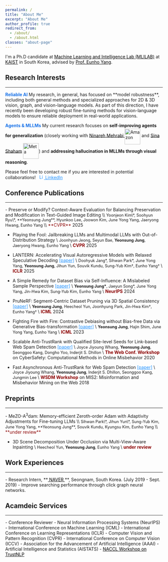 ```yaml
---
permalink: /
title: "About Me"
excerpt: "About Me"
author_profile: true
redirect_from:
  - /about/
  - /about.html
classes: "about-page"
---
```


I'm a Ph.D candidate at <a href="https://mli.kaist.ac.kr/" target="_blank" style="color: black;">Machine Learning and Intelligence Lab (MLILAB)</a> at <a href="
https://www.kaist.ac.kr/en/" target="_blank" style="color: black;">KAIST</a> in South Korea, advised by <a href="https://scholar.google.com/citations?user=UWO1mloAAAAJ&hl=ko&oi=ao" target="_blank" style="color: black;">Prof. Eunho Yang</a>.

## Research Interests
<hr>
<span style="color: #1A73E8; font-weight: bold;">Reliable AI </span>  My research, in general, has focused on **model robustness**, including both general methods and specialized approaches for 2D & 3D vision, graph, and vision-language models. As part of this direction, I have recently been developing robust fine-tuning methods for vision-language models to ensure reliable deployment in real-world applications.

<span style="color: #1A73E8; font-weight: bold;">Agents & MLLMs </span>  My current research focuses on **self-improving agents for generalization** (closely working with <a href="https://scholar.google.com/citations?user=1R3XgHQAAAAJ&hl=en" target="_blank" style="color: black;"> Ninareh Mehrabi </a> <img src="https://upload.wikimedia.org/wikipedia/commons/a/a9/Amazon_logo.svg" alt="Amazon" width="50" style="vertical-align: middle; position: relative; top: 2px;"> and  <a href="https://scholar.google.com.au/citations?user=WnWN4NkAAAAJ&hl=en" target="_blank" style="color: black;"> Sina Shaham</a> <img src="https://logodownload.org/wp-content/uploads/2021/10/meta-logo-1.png" alt="Meta" width="50" style="vertical-align: middle; position: relative; top: -2px;">) and **addressing hallucination in MLLMs through visual reasoning**.

<!---
My recent research interests focus on
        <span style="color: #1A73E8; font-weight: bold;">(i) self-improving large multi-modal agents for generalization</span>  (closely working with <a href="https://scholar.google.com/citations?user=1R3XgHQAAAAJ&hl=en" target="_blank" style="color: black;"> Ninareh Mehrabi </a> <img src="https://upload.wikimedia.org/wikipedia/commons/a/a9/Amazon_logo.svg" alt="Amazon" width="50" style="vertical-align: middle; position: relative; top: 2px;"> and  <a href="https://scholar.google.com.au/citations?user=WnWN4NkAAAAJ&hl=en" target="_blank" style="color: black;"> Sina Shaham</a> <img src="https://logodownload.org/wp-content/uploads/2021/10/meta-logo-1.png" alt="Meta" width="50" style="vertical-align: middle; position: relative; top: -2px;">)
        and 
        <span style="color: #1A73E8; font-weight: bold;">(ii) addressing hallucination in multi-modal large language models </span>. 
        I am also interested in developing 
        <span style="color: #1A73E8; font-weight: bold;">(iii) robust fine-tuning methods for vision-language models</span> 
        to ensure reliable deployment in real-world applications.
Previously, my work centered on understanding and improving model robustness across diverse modalities, including 2D and 3D vision, graph, and multi-modal models. 
-->

<!---
My interests include, but are not limited to, ***understanding and enhancing model robustness*** across diverse modalities such as 2D & 3D vision, vision-language, and multi-modal models. 

Recently, my research has focused on ***robust learning/fine-tuning methods for large vision-language and multi-modal autoregressive models***, aimed at improving adaptability and resilience to diverse data distributions and task variations, thereby enhancing performance consistency in complex, real-world scenarios. 
-->

Please feel free to contact me if you are interested in potential collaborations! &nbsp; <a href="https://www.linkedin.com/in/yeonsung-jung-a50015213/" target="_blank" style="color: #1E90FF">
    <img src="https://cdn-icons-png.flaticon.com/512/174/174857.png" alt="LinkedIn" width="15" height="15"> LinkedIn </a>



<!---
My research interest falls into enhancing the understanding of unstructured/video data modalities through the guidance of large language models. With these goals in mind, my recent focus has been on linking diverse modalities into the core of large language model **through the lens of graph-structured knowledge**, *e.g.* object graphs (3D vision), knowledge graphs (natural language), and scene graphs (video). In this endeavor, I work on building algorithms that leverage relational information of data therein, **revisiting real-world problems within a graph-based framework to provide a structured understanding of complex data modalities** in large language models.
- Multimodal Large language models: Generation and Comprehension
- Compositional Generalization (Object-centric Learning)
- Graph-driven Modal Understanding
-->


<!---**Learning on 3D Vision**\\
My primary research interest in 3D vision falls into two branches following: 1) **Cross-modal 3D understanding**. It aims to harness the power of auxiliary data modalities for an in-depth comprehension of complex 3D data. Currently, I'm working on open-vocabulary 3D scene segmentation with object-relational graphs leveraging recent language foundation models' capabilities. 2) **Sim-to-real adaptation for 3D data**. My recent research efforts have been dedicated to narrowing the domain gap between synthetic and real-world 3D data. Ranging from developing adaptation strategies to curating 3D photorealistic datasets, my recent objective is to facilitate successful sim-to-real transfer across a broad range of 3D vision tasks.
-->
## Conference Publications
<hr>
- Preserve or Modify? Context-Aware Evaluation for Balancing Preservation and Modification in Text-Guided Image Editing \\
<span style="font-size: 90%;"> Yoonjeon Kim\*, Soohyun Ryu\*, **Yeonsung Jung**, Hyunkoo Lee, Joowon Kim, June Yong Yang, Jaeryong Hwang, Eunho Yang </span>\\
<span style="color:darkred">**CVPR**</span> 2025

- Playing the Fool: Jailbreaking LLMs and Multimodal LLMs with Out-of-Distribution Strategy \\
<span style="font-size: 90%;"> Joonhyun Jeong, Seyun Bae, **Yeonsung Jung**, Jaeryong Hwang, Eunho Yang </span>\\
<span style="color:darkred">**CVPR**</span> 2025

- LANTERN: Accelerating Visual Autoregressive Models with Relaxed Speculative Decoding <a href="https://arxiv.org/abs/2410.03355" target="_blank" style="color: #1E90FF">[paper]</a> \\
<span style="font-size: 90%;"> Doohyuk Jang\*, Sihwan Park\*, June Yong Yang, **Yeonsung Jung**, Jihun Yun, Souvik Kundu, Sung-Yub Kim†, Eunho Yang† </span>\\
<span style="color:darkred">**ICLR**</span> 2025

- A Simple Remedy for Dataset Bias via Self-Influence: A Mislabeled Sample Perspective <a href="https://arxiv.org/abs/2411.00360" target="_blank" style="color: #1E90FF">[paper]</a> \\
<span style="font-size: 90%;"> **Yeonsung Jung\***, Jaeyun Song\*, June Yong Yang, Jin-Hwa Kim, Sung-Yub Kim, Eunho Yang </span>\\
<span style="color:darkred">**NeurIPS**</span> 2024

- PruNeRF: Segment-Centric Dataset Pruning via 3D Spatial Consistency <a href="https://proceedings.mlr.press/v235/jung24b.html" target="_blank" style="color: #1E90FF">[paper]</a> \\
<span style="font-size: 90%;"> **Yeonsung Jung**, Heecheol Yun, Joonhyung Park, Jin-Hwa Kim†, Eunho Yang† </span>\\
<span style="color:darkred">**ICML**</span> 2024

- Fighting Fire with Fire: Contrastive Debiasing without Bias-free Data via Generative Bias-transformation <a href="https://proceedings.mlr.press/v202/jung23b.html" target="_blank" style="color: #1E90FF">[paper]</a> \\
<span style="font-size: 90%;"> **Yeonsung Jung**, Hajin Shim, June Yong Yang, Eunho Yang </span>\\
<span style="color:darkred">**ICML**</span> 2023

- Scalable Anti-TrustRank with Qualified Site-level Seeds for Link-based Web Spam Detection <a href="https://dl.acm.org/doi/pdf/10.1145/3366424.3385773" target="_blank" style="color: #1E90FF">[paper]</a> \\
<span style="font-size: 90%;"> Joyce Jiyoung Whang, **Yeonsung Jung**, Seonggoo Kang, Dongho Yoo, Inderjit S. Dhillon </span>\\
<span style="color:darkred">**The Web Conf. Workshop**</span> on CyberSafety: Computational Methods in Online Misbehavior 2020

- Fast Asynchronous Anti-TrustRank for Web Spam Detection <a href="https://snap.stanford.edu/mis2/files/MIS2_paper_24.pdf" target="_blank" style="color: #1E90FF">[paper]</a> \\
<span style="font-size: 90%;"> Joyce Jiyoung Whang, **Yeonsung Jung**, Inderjit S. Dhillon, Seonggoo Kang, Jungmin Lee </span>\\
<span style="color:darkred">**WSDM Workshop**</span> on MIS2: Misinformation and Misbehavior Mining on the Web 2018

## Preprints
<hr>
- MeZO-A<sup>3</sup>dam: Memory-efficient Zeroth-order Adam with Adaptivity Adjustments for Fine-tuning LLMs \\
<span style="font-size: 90%;"> Sihwan Park\*, Jihun Yun\*, Sung-Yub Kim, June Yong Yang, **Yeonsung Jung**, Souvik Kundu, Kyungsu Kim, Eunho Yang </span>\\
<span style="color:darkred">**under review**</span>

- 3D Scene Decomposition Under Occlusion via Multi-View-Aware Inpainting \\
<span style="font-size: 90%;"> Heecheol Yun, **Yeonsung Jung**, Eunho Yang </span>\\
<span style="color:darkred">**under review**</span>

## Work Experiences
<hr>
- Research Intern, **<a href="https://naver-career.gitbook.io/en/publications/all" target="_blank" style="color: black;"> NAVER </a>**, Seongnam, South Korea. (July 2019 - Sept. 2019)
  - Improve searching performance through click graph neural networks.

<!---
## Projects
- Sub-task generation based point/regional Out-Of-Distribution detection, **Samsung Electronics**, <font size="3">Sep. 2020 - Sep. 2025</font>
- Predicting graph properties with few labels using Graph Neural Networks, **Samsung Electronics**, <font size="3">Sep. 2020 - Sep. 2025</font>
- Machine learning model for the prediction of Hypoxaemia during Endoscopic Retrograde Cholangiopancreatography, **Yonsei Severance Hospital**, <font size="3">Mar. 2020 - Jun. 2020</font>
    - Published in [Yonsei Medical Journal](https://ymj.kr/DOIx.php?id=10.3349/ymj.2022.0381)
-->

## Acamdeic Services
<hr>
- Conference Reviewer
    - Neural Information Processing Systems (NeurIPS)
    - International Conference on Machine Learning (ICML)
    - International Conference on Learning Representations (ICLR)
    - Computer Vision and Pattern Recognition (CVPR)
    - International Conference on Computer Vision (ICCV)
    - Association for the Advancement of Artificial Intelligence (AAAI)
    - Artificial Intelligence and Statistics (AISTATS)
    - <a href="https://trustnlpworkshop.github.io/" target="_blank" style="color: black;"> NACCL Workshop on TrustNLP </a>
      
<!---
  - Computer Vision and Pattern Recognition (CVPR)
  - AAAI Conference on Artificial Intelligence (AAAI)
  - International Conference on Acoustics, Speech, and Signal Processing (ICASSP)
  - Learning on Graphs (LoG)
- Journal Reviewer
  - Transactions on Neural Networks and Learning Systems (TNNLS)
-->

